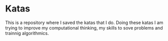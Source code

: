 # Katas

This is a repository where I saved the katas that I do. 
Doing these katas I am trying to improve my computational thinking, my skills to sove problems and trainnig algorithmics.
